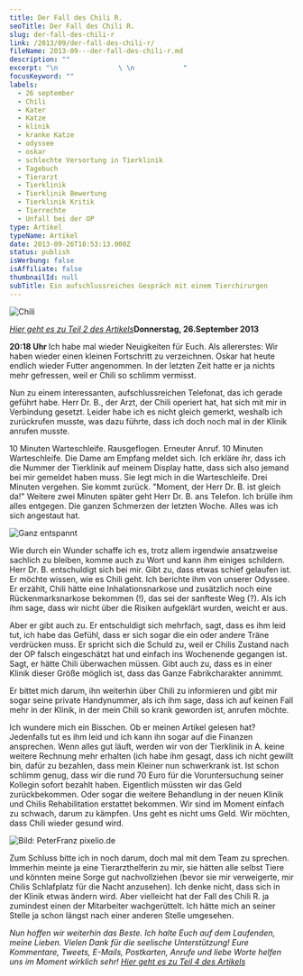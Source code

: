 ```yaml
---
title: Der Fall des Chili R.
seoTitle: Der Fall des Chili R.
slug: der-fall-des-chili-r
link: /2013/09/der-fall-des-chili-r/
fileName: 2013-09---der-fall-des-chili-r.md
description: ""
excerpt: "\n               \ \n            "
focusKeyword: ""
labels:
  - 26 september
  - Chili
  - Kater
  - Katze
  - klinik
  - kranke Katze
  - odyssee
  - oskar
  - schlechte Versortung in Tierklinik
  - Tagebuch
  - Tierarzt
  - Tierklinik
  - Tierklinik Bewertung
  - Tierklinik Kritik
  - Tierrechte
  - Unfall bei der OP
type: Artikel
typeName: Artikel
date: 2013-09-26T18:53:13.000Z
status: publish
isWerbung: false
isAffiliate: false
thumbnailId: null
subTitle: Ein aufschlussreiches Gespräch mit einem Tierchirurgen
---
```


![Chili](http://cardamonchai.files.wordpress.com/2013/09/img_2106.jpg?w=300 "Chili")

<a title="Die Rehabilitation eines tapferen Katers" href="/2013/09/26/die-rehabilitation-eines-tapferen-katers/"><em><span style="text-decoration:underline;">Hier
geht es zu Teil 2 des Artikels</span></em></a><strong>Donnerstag, 26.September
2013 </strong></p>

<strong>20:18 Uhr </strong>Ich habe mal wieder Neuigkeiten für Euch. Als
allererstes: Wir haben wieder einen kleinen Fortschritt zu verzeichnen. Oskar
hat heute endlich wieder Futter angenommen. In der letzten Zeit hatte er ja
nichts mehr gefressen, weil er Chili so schlimm vermisst.

Nun zu einem interessanten, aufschlussreichen Telefonat, das ich gerade geführt
habe. Herr Dr. B., der Arzt, der Chili operiert hat, hat sich mit mir in
Verbindung gesetzt. Leider habe ich es nicht gleich gemerkt, weshalb ich
zurückrufen musste, was dazu führte, dass ich doch noch mal in der Klinik
anrufen musste.

10 Minuten Warteschleife. Rausgeflogen. Erneuter Anruf. 10 Minuten
Warteschleife. Die Dame am Empfang meldet sich. Ich erkläre ihr, dass ich die
Nummer der Tierklinik auf meinem Display hatte, dass sich also jemand bei mir
gemeldet haben muss. Sie legt mich in die Warteschleife. Drei Minuten vergehen.
Sie kommt zurück. "Moment, der Herr Dr. B. ist gleich da!" Weitere zwei Minuten
später geht Herr Dr. B. ans Telefon. Ich brülle ihm alles entgegen. Die ganzen
Schmerzen der letzten Woche. Alles was ich sich angestaut hat.

![Ganz entspannt](http://cardamonchai.files.wordpress.com/2013/09/img_0077-kopie.jpg?w=300 "Ganz entspannt")

Wie durch ein Wunder schaffe ich es, trotz allem irgendwie ansatzweise sachlich
zu bleiben, komme auch zu Wort und kann ihm einiges schildern. Herr Dr. B.
entschuldigt sich bei mir. Gibt zu, dass etwas schief gelaufen ist. Er möchte
wissen, wie es Chili geht. Ich berichte ihm von unserer Odyssee. Er erzählt,
Chili hätte eine Inhalationsnarkose und zusätzlich noch eine Rückenmarksnarkose
bekommen (!), das sei der sanfteste Weg (?). Als ich ihm sage, dass wir nicht
über die Risiken aufgeklärt wurden, weicht er aus.

Aber er gibt auch zu. Er entschuldigt sich mehrfach, sagt, dass es ihm leid tut,
ich habe das Gefühl, dass er sich sogar die ein oder andere Träne verdrücken
muss. Er spricht sich die Schuld zu, weil er Chilis Zustand nach der OP falsch
eingeschätzt hat und einfach ins Wochenende gegangen ist. Sagt, er hätte Chili
überwachen müssen. Gibt auch zu, dass es in einer Klinik dieser Größe möglich
ist, dass das Ganze Fabrikcharakter annimmt.

Er bittet mich darum, ihn weiterhin über Chili zu informieren und gibt mir sogar
seine private Handynummer, als ich ihm sage, dass ich auf keinen Fall mehr in
der Klinik, in der mein Chili so krank geworden ist, anrufen möchte.

Ich wundere mich ein Bisschen. Ob er meinen Artikel gelesen hat? Jedenfalls tut
es ihm leid und ich kann ihn sogar auf die Finanzen ansprechen. Wenn alles gut
läuft, werden wir von der Tierklinik in A. keine weitere Rechnung mehr erhalten
(ich habe ihm gesagt, dass ich nicht gewillt bin, dafür zu bezahlen, dass mein
Kleiner nun schwerkrank ist. Ist schon schlimm genug, dass wir die rund 70 Euro
für die Voruntersuchung seiner Kollegin sofort bezahlt haben. Eigentlich müssten
wir das Geld zurückbekommen. Oder sogar die weitere Behandlung in der neuen
Klinik und Chilis Rehabilitation erstattet bekommen. Wir sind im Moment einfach
zu schwach, darum zu kämpfen. Uns geht es nicht ums Geld. Wir möchten, dass
Chili wieder gesund wird.

![Bild: PeterFranz pixelio.de](http://cardamonchai.files.wordpress.com/2013/09/664812_web_r_b_by_peterfranz_pixelio-de.jpg?w=300 "Bild: PeterFranz pixelio.de")

Zum Schluss bitte ich in noch darum, doch mal mit dem Team zu sprechen. Immerhin
meinte ja eine Tierarzthelferin zu mir, sie hätten alle selbst Tiere und könnten
meine Sorge gut nachvollziehen (bevor sie mir verweigerte, mir Chilis
Schlafplatz für die Nacht anzusehen). Ich denke nicht, dass sich in der Klinik
etwas ändern wird. Aber vielleicht hat der Fall des Chili R. ja zumindest einen
der Mitarbeiter wachgerüttelt. Ich hätte mich an seiner Stelle ja schon längst
nach einer anderen Stelle umgesehen.

<em>Nun hoffen wir weiterhin das Beste. Ich halte Euch auf dem Laufenden, meine
Lieben. Vielen Dank für die seelische Unterstützung! Eure Kommentare, Tweets,
E-Mails, Postkarten, Anrufe und liebe Worte helfen uns im Moment wirklich sehr!
<a href="/2013/09/27/morgendlicher-anruf-eines-chirurgen/">Hier geht es zu Teil
4 des Artikels</a></em>
